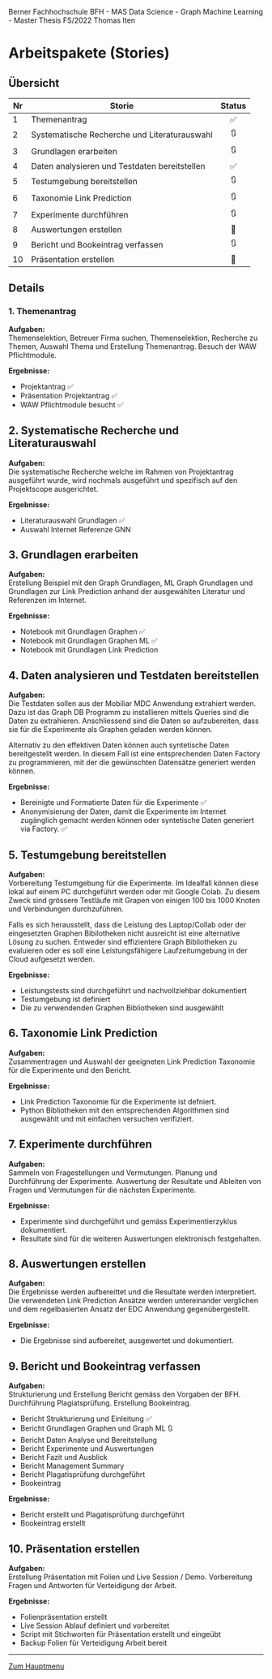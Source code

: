 Berner Fachhochschule BFH - MAS Data Science - Graph Machine Learning - Master Thesis FS/2022 Thomas Iten

# Arbeitspakete (Stories)

## Übersicht

Nr | Storie                                         | Status
-- | ---------------------------------------------- | :--------------------: 
 1 | Themenantrag                                   | :white_check_mark: 
 2 | Systematische Recherche und Literaturauswahl   | :arrows_clockwise: 
 3 | Grundlagen erarbeiten                          | :arrows_clockwise: 
 4 | Daten analysieren und Testdaten bereitstellen  | :white_check_mark:  
 5 | Testumgebung bereitstellen                     | :arrows_clockwise:
 6 | Taxonomie Link Prediction                      | :arrows_clockwise:
 7 | Experimente durchführen                        | :arrows_clockwise:
 8 | Auswertungen erstellen                         | :black_square_button:
 9 | Bericht und Bookeintrag verfassen              | :arrows_clockwise:
10 | Präsentation erstellen                         | :black_square_button:


## Details

### 1. Themenantrag

**Aufgaben:**<br />
Themenselektion, Betreuer Firma suchen, Themenselektion, Recherche zu Themen,
Auswahl Thema und Erstellung Themenantrag. Besuch der WAW Pflichtmodule.

**Ergebnisse:**
- Projektantrag                             :white_check_mark: 
- Präsentation Projektantrag                :white_check_mark: 
- WAW Pflichtmodule besucht                 :white_check_mark: 

## 2. Systematische Recherche und Literaturauswahl

**Aufgaben:**<br />
Die systematische Recherche welche im Rahmen von Projektantrag ausgeführt wurde, wird nochmals ausgeführt und spezifisch auf den Projektscope ausgerichtet.

**Ergebnisse:**
- Literaturauswahl Grundlagen               :white_check_mark: 
- Auswahl Internet Referenze GNN

## 3. Grundlagen erarbeiten

**Aufgaben:**<br />
Erstellung Beispiel mit den Graph Grundlagen, ML Graph Grundlagen und Grundlagen zur Link Prediction anhand der ausgewählten Literatur und Referenzen im Internet.

**Ergebnisse:**
- Notebook mit Grundlagen Graphen           :white_check_mark: 
- Notebook mit Grundlagen Graphen ML        :white_check_mark: 
- Notebook mit Grundlagen Link Prediction


## 4. Daten analysieren und Testdaten bereitstellen

**Aufgaben:**<br />
Die Testdaten sollen aus der Mobiliar MDC Anwendung extrahiert werden. Dazu ist das Graph DB Programm zu installieren mittels Queries sind die Daten zu extrahieren. Anschliessend sind die Daten so aufzubereiten, dass sie für die Experimente als Graphen geladen werden können. 

Alternativ zu den effektiven Daten können auch syntetische Daten bereitgestellt werden. In diesem Fall ist eine entsprechenden Daten Factory zu programmieren, mit der die gewünschten Datensätze generiert werden können.

**Ergebnisse:**
- Bereinigte und Formatierte Daten für die Experimente :white_check_mark: 
- Anonymisierung der Daten, damit die Experimente im Internet zugänglich gemacht werden können oder syntetische Daten generiert via Factory. :white_check_mark: 


## 5. Testumgebung bereitstellen

**Aufgaben:**<br />
Vorbereitung Testumgebung für die Experimente. Im Idealfall können diese lokal auf einem PC durchgeführt werden oder mit Google Colab. Zu diesem Zweck sind grössere Testläufe mit Grapen von einigen 100 bis 1000 Knoten und Verbindungen durchzuführen. 

Falls es sich herausstellt, dass die Leistung des Laptop/Collab oder der eingesetzten Graphen Bibilotheken nicht ausreicht ist eine alternative Lösung zu suchen. Entweder sind effizientere Graph Bibliotheken zu evaluieren oder es soll eine Leistungsfähigere Laufzeitumgebung in der Cloud aufgesetzt werden.

**Ergebnisse:**
- Leistungstests sind durchgeführt und nachvollziehbar dokumentiert
- Testumgebung ist definiert 
- Die zu verwendenden Graphen Bibliotheken sind ausgewählt


## 6. Taxonomie Link Prediction 

**Aufgaben:**<br />
Zusammentragen und Auswahl der geeigneten Link Prediction Taxonomie für die Experimente und den Bericht.

**Ergebnisse:**
- Link Prediction Taxonomie für die Experimente ist defniert.
- Python Bibliotheken mit den entsprechenden Algorithmen sind ausgewählt und mit einfachen versuchen verifiziert.


## 7. Experimente durchführen

**Aufgaben:**<br />
Sammeln von Fragestellungen und Vermutungen. Planung und Durchführung der Experimente. Auswertung der Resultate und Ableiten von Fragen und Vermutungen für die nächsten Experimente.

**Ergebnisse:**
- Experimente sind durchgeführt und gemäss Experimentierzyklus dokumentiert.
- Resultate sind für die weiteren Auswertungen elektronisch festgehalten.


## 8. Auswertungen erstellen

**Aufgaben:**<br />
Die Ergebnisse werden aufbereittet und die Resultate werden interpretiert. Die verwendeten Link Prediction Ansätze werden untereinander verglichen und dem regelbasierten Ansatz der EDC Anwendung gegenübergestellt.

**Ergebnisse:**
- Die Ergebnisse sind aufbereitet, ausgewertet und dokumentiert.


## 9. Bericht und Bookeintrag verfassen

**Aufgaben:**<br />
Strukturierung und Erstellung Bericht gemäss den  Vorgaben der BFH. Durchführung Plagiatsprüfung. Erstellung Bookeintrag.

- Bericht Strukturierung und Einleitung     :white_check_mark: 
- Bericht Grundlagen Graphen und Graph ML   :arrows_clockwise:
- Bericht Daten Analyse und Bereitstellung
- Bericht Experimente und Auswertungen
- Bericht Fazit und Ausblick
- Bericht Management Summary
- Bericht Plagatisprüfung durchgeführt
- Bookeintrag


**Ergebnisse:**
- Bericht erstellt und Plagatisprüfung durchgeführt
- Bookeintrag erstellt

## 10. Präsentation erstellen

**Aufgaben:**<br />
Erstellung Präsentation mit Folien und Live Session / Demo. Vorbereitung Fragen und Antworten für Verteidigung der Arbeit.

**Ergebnisse:**
- Folienpräsentation erstellt
- Live Session Ablauf definiert und vorbereitet
- Script mit Stichworten für Präsentation erstellt und eingeübt
- Backup Folien für Verteidigung Arbeit bereit

---
[Zum Hauptmenu](../README.md)